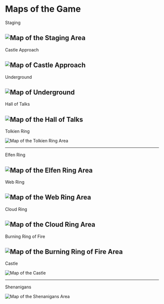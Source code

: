 

# Maps of the Game

Staging

![Map of the Staging Area](https://github.com/joergschwarzwaelder/hhc2022/blob/main/images/Staging.png)
---


Castle Approach

![Map of Castle Approach](https://github.com/joergschwarzwaelder/hhc2022/blob/main/images/Castle%20Approach.png)
---

Underground

![Map of Underground](https://github.com/joergschwarzwaelder/hhc2022/blob/main/images/map.png)
---

Hall of Talks

![Map of the Hall of Talks](https://github.com/joergschwarzwaelder/hhc2022/blob/main/images/Hall%20of%20Talks.png)
---

Tolkien Ring

![Map of the Tolkien Ring Area](https://github.com/joergschwarzwaelder/hhc2022/blob/main/images/Tolkien%20Ring.png)

---

Elfen Ring

![Map of the Elfen Ring Area](https://github.com/joergschwarzwaelder/hhc2022/blob/main/images/Elfen%20Ring.png)
---

Web Ring

![Map of the Web Ring Area](https://github.com/joergschwarzwaelder/hhc2022/blob/main/images/Web%20Ring.png)
---

Cloud Ring

![Map of the Cloud Ring Area](https://github.com/joergschwarzwaelder/hhc2022/blob/main/images/Cloud%20Ring.png)
---

Burning Ring of Fire

![Map of the Burning Ring of Fire Area](https://github.com/joergschwarzwaelder/hhc2022/blob/main/images/Burning%20Ring%20of%20Fire.png)
---


Castle

![Map of the Castle](https://github.com/joergschwarzwaelder/hhc2022/blob/main/images/Castle.png)

---


Shenanigans

![Map of the Shenanigans Area](https://github.com/joergschwarzwaelder/hhc2022/blob/main/images/Shenanigans.png)

